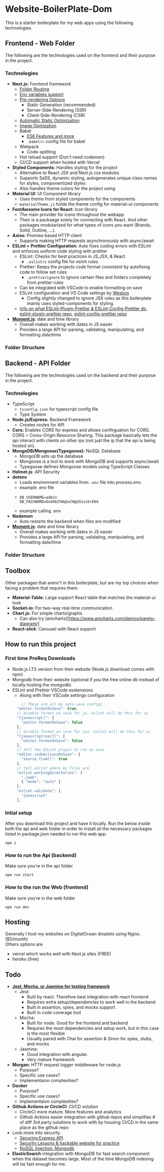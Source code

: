 # Website-BoilerPlate-Dom

This is a starter boilerplate for my web apps using the following technologies.

## Frontend - Web Folder
The following are the technologies used on the frontend and their purpose in the project.

### Technologies
* **Next.js:** Frontend framework
  * [Folder Routing](https://nextjs.org/docs/routing/introduction)
  * [Env variables support](https://nextjs.org/docs/api-reference/next.config.js/environment-variables) 
  * [Pre-rendering Options](https://nextjs.org/docs/basic-features/pages#pre-rendering)
    * Static Generation (recommended)
    * Server-Side-Rendering (SSR)
    * Client-Side-Rendering (CSR)
  * [Automatic Static Optimization](https://nextjs.org/docs/advanced-features/automatic-static-optimization)
  * [Image Opmization](https://nextjs.org/docs/basic-features/image-optimization)
  * Babel
    * [ES6 Features and more](https://nextjs.org/docs/basic-features/supported-browsers-features#javascript-language-features)
    * ```.babelrc``` config file for babel
  * Webpack
    * Code-splitting
  * Hot reload support (Don't need nodemon)
  * CI/CD support when hosted with Vercel
* **Styled Components:** Handles styling for the project
  * Alternative to React JSX and Next.js css modules
  * Supports SaSS, dynamic styling, autogenerates unique class names for styles, componentized styles
  * Also handles theme colors for the project using
* **Material UI:** UI Component library 
  * Uses theme from styled components for the components
  * ```materialTheme.js``` holds the theme config for material-ui components
* **FontAwsome Icons for React:** Icon library
  * The main provider for icons throughout the webapp 
  * Their is a packaage solely for connecting with React. And other packages modularized for what types of icons you want (Brands, Solid, Outline, ...).
* **Axios:** Promise based HTTP client
  *  Supports making HTTP requests asynchronously with async/await
* **ESLint + Prettier Configuration:** Auto fixes coding errors with ESLint and enforces uniform code styling with prettier
  * ESLint: Checks for best practices in JS,JSX, & React
    * ```.eslintrc``` config file for eslint rules
  * Prettier: Keeps the projects code format consistent by autofixing code to follow set rules
    * ```.prettierignore``` to ignore certain files and folders completely from prettier rules
  * Can be integrated with VSCode to enable formatting on save
  * ESLint configuration and VS Code settings by [Wesbos](https://github.com/wesbos/eslint-config-wesbos)
    * Config slightly changed to ignore JSX rules as this boilerplate mainly uses styled-components for styling.
  * [Info on what ESLint-Plugin-Prettier & ESLint-Config-Prettier do](https://stackoverflow.com/a/44690309), [eslint-plugin-prettier repo](https://github.com/prettier/eslint-plugin-prettier), [eslint-config-prettier repo](https://github.com/prettier/eslint-config-prettier)
 * [**Moment.js**](https://momentjs.com/): date and time library
   * Overall makes working with dates in JS easier
   * Provides a large API for parsing, validating, manipulating, and formatting date/time

### Folder Structure

## Backend - API Folder
The following are the technologies used on the backend and their purpose in the project.

### Technologies
* TypeScript
  * `tsconfig.json` for typescript config file
  * Type System
* **Node.js/Express:** Backend Framework
  * Creates routes for API
* **Cors:** Enables CORS for express and allows confirguation for CORS. CORS = Cross-Origin Resource Sharing. This package basically lets the api interact with clients on other ips (not just the ip that the api is being hosted on).
* **MongoDB/Mongoose(Typegoose):** NoSQL Database
  * MongoDB sets up the database
  * Mongoose is a tool to work with MongoDB and supports async/await
  * Typegoose defines Mongoose models using TypeScript Classes
* **Helmet.js**: API Security
* **dotenv**
  * Loads environment variables from ```.env``` file into process.env. 
  * example .env file
  * ```env
    DB_USERNAME=admin
    DB_PASSWORD=Dnd4bZtWqGuCWgU51vzbrE6k
    ```
  * example calling .env
* **Nodemon**
  *  Auto restarts the backend when files are modified
* [**Moment.js**](https://momentjs.com/): date and time library
   * Overall makes working with dates in JS easier
   * Provides a large API for parsing, validating, manipulating, and formatting date/time

### Folder Structure

## Toolbox
Other packages that arenn't in this boilerplate, but are my top choices when facing a problem that requires them.
* **Material-Table:** Large support React table that matches the material-ui look
* **Socket-io:** For two-way real-time communication
* **Chart.js:** For simple charts/graphs
  * Can also try (amcharts)[https://www.amcharts.com/demos/pareto-diagram/]
* **React-slick**: Carousel with React support

## How to run this project
### First time PreReq Downloads
* Node.js LTS version from their website (Node.js download comes with npm)
* Mongodb from their website (optional if you the free online db instead of locally hosting the mongodb)
* ESLint and Prettier VSCode exstensions
  * Along with their VSCode settings configuration 
  ```javascript
      // These are all my auto-save configs
    "editor.formatOnSave": true,
    // disable format on save for js. eslint will do this for us
    "[javascript]": {
      "editor.formatOnSave": false
    },
    // disable format on save for jsx. eslint will do this for us
    "[javascriptreact]": {
      "editor.formatOnSave": false
    },
    // tell the ESLint plugin to run on save
    "editor.codeActionsOnSave": {
      "source.fixAll": true
    },
    // tell eslint where my files are
    "eslint.workingDirectories": [
      "./web",
      { "mode": "auto" }
    ],
    "eslint.validate": [
      "javascript"
    ],
  ```
  
### Intial setup
After you download this project and have it locally. Run the below inside both the api and web folder in order to install all the necessary packages listed in package.json needed to run this web app.
```git
npm i
```

### How to run the Api (backend)
Make sure you're in the api folder  
```
npm run start
```
### How to the run the Web (frontend)
Make sure you're in the web folder  
```
npm run dev
```

## Hosting
Generally I host my websites on DigitalOcean droplets using Nginx. ($5/month)   
Others options are
 * vercel which works well with Next.js sites (FREE)
 * heroku (free)

## Todo
* [**Jest, Mocha, or Jasmine for testing framework**](https://medium.com/welldone-software/an-overview-of-javascript-testing-7ce7298b9870)
  * Jest:
    * Built by react. Therefore best integration with react frontend
    * Requires extra setup/dependencies to work well in the backend
    * Built in assertion, spies, and mocks support
    * Built in code coverage tool
  * Mocha:
    * Built for node. Good for the frontend and backend
    * Requires the most dependencies and setup work, but in this case is the most flexible
    * Usually paired with Chai for assertion & Sinon for spies, stubs, and mocks
  * Jasmine:
    *  Good integration with angular.
    *  Very mature framework
* **Morgan:** HTTP request logger middleware for node.js
  * Purpose?
  * Specific use cases?
  * Implementaion complexities?
* **Docker**
  * Purpose?
  * Specific use cases?
  * Implementaion complexities?
* **Github Actions or CircleCI**: CI/CD solution
  * CircleCI more mature. More features and analytics
  * Github Actions easier integration with github repos and simplifies # of diff 3rd party solutions to work with by housing CI/CD in the same place as the github repo
* Look more into security
  * [Securing Express API](https://dev.to/meddy672/securing-an-express-application-43m1)
  * [Security Lessons & hackable website for practice](https://github.com/WebGoat/WebGoat)
  * [NoSQL Injection. Mongodb](https://owasp.org/www-project-web-security-testing-guide/latest/4-Web_Application_Security_Testing/07-Input_Validation_Testing/05.6-Testing_for_NoSQL_Injection)
* **ElasticSearch** integration with MongoDB for fast search component when the dataset becomes large. Most of the time MongoDB indexing will be fast enough for me.
   

 
